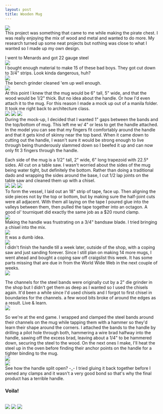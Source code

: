 ```yaml
---
layout: post
title: Wooden Mug
---
```


<img src="http://nsiemer.github.io/media/IMG_4031.jpg">
<br>
This project was something that came to me while making the pirate chest. I was really enjoying the mix of wood and metal and wanted to do more. My research turned up some neat projects but nothing was close to what I wanted so I made up my own design.

I went to Menards and got 22 gauge steel<br>
<img src="http://nsiemer.github.io/media/IMG_3984.JPG">
<br>
I bought enough material to make 15 of these bad boys.
They got cut down to 3/4" strips. Look kinda dangerous, huh?
<br>
<img src="http://nsiemer.github.io/media/IMG_3986.JPG">
<br>
The bench grinder cleaned 'em up well enough.
<br>
<img src="http://nsiemer.github.io/media/IMG_3987.jpg">
<br>
At this point I knew that the mug would be 6" tall, 5" wide, and that the wood would be 1/2" thick. But no idea about the handle. Or how I'd even attach it to the mug. For this reason I made a mock up out of a manila folder. It took me right back to architecture class.
<br>
<img src="http://nsiemer.github.io/media/IMG_3993.jpg">
<img src="http://nsiemer.github.io/media/IMG_3995.jpg">
<img src="http://nsiemer.github.io/media/IMG_3997.jpg">
<br>
During the mock-up, I decided that I wanted 1" gaps between the bands and the top/bottom of mug. This left me w/ 4" or less to get the handle attached. In the model you can see that my fingers fit comfortably around the handle and that it gets kind of skinny near the top band. When it came down to cutting out the handle, I wasn't sure it would be strong enough to live through being thunderously slammed down so I beefed it up and can now only fit 3 fingers through the handle.

Each side of the mug is a 1/2" tall, 2" wide, 6" long trapezoid with 22.5° sides. All cut on a table saw.
I wasn't worried about the sides of the mug being water tight, but definitely the bottom. Rather than doing a traditional dado and wrapping the sides around the base, I cut 1/2 lap joints on the table saw and cleaned them up with a chisel.
<br>
<img src="http://nsiemer.github.io/media/IMG_4006.JPG">
<img src="http://nsiemer.github.io/media/IMG_4008.jpg">
<img src="http://nsiemer.github.io/media/IMG_4003.jpg">
<br>
To form the vessel, I laid out an 18" strip of tape, face up. Then aligning the side pieces not by the top or bottom, but by making sure the half-joint cuts were all adjacent. With them all laying on the tape I poured glue into the valleys between them, then pulled the tape together into an octagon.
A good ol' tourniquet did exactly the same job as a $20 round clamp.
<br>
<img src="http://nsiemer.github.io/media/IMG_4005.jpg">
<br>
Making the handle was frustrating on a 3/4" bandsaw blade. I tried bringing a chisel into the mix.
<br>
<img src="http://nsiemer.github.io/media/IMG_4009.jpg">
<br>
It was a dumb idea.
<br>
<img src="http://nsiemer.github.io/media/IMG_4010.jpg">
<br>
I didn't finish the handle till a week later, outside of the shop, with a coping saw and just sanding forever. Since I still plan on making 14 more mugs, I went ahead and bought a coping saw off craigslist this week. It has some parts missing that are due in from the World Wide Web in the next couple of weeks.<br>
<img src="http://nsiemer.github.io/media/IMG_4018.jpg">
<br>

The channels for the steel bands were originally cut by a 2" die grinder in the shop but I didn't get them as deep as I wanted so I used the chisels again. It'd been a while since I'd used chisels and I forgot to first chisel in boundaries for the channels. a few wood bits broke of around the edges as a result. Live & learn.
<br>
<img src="http://nsiemer.github.io/media/IMG_4024.jpg">
<br>

So we're at the end game. I wrapped and clamped the steel bands around their channels on the mug while tapping them with a hammer so they'd learn their shape around the corners. I attached the bands to the handle by drilling a pilot hole through both, hammering a wire brad halfway into the handle, sawing off the excess brad, leaving about a 1/4" to be hammered down, securing the steel to the wood. On the next ones I make, I'll heat the steel up in the oven before finding their anchor points on the handle for a tighter binding to the mug.
<br>
<img src="http://nsiemer.github.io/media/IMG_4027.jpg">
<br>
<img src="http://nsiemer.github.io/media/IMG_4025.jpg">
<br>
See how the handle split open? -_-
I tried gluing it back together before I owned any clamps and it wasn't a very good bond so that's why the final product has a terrible handle.
<h3>Voila!</h3>
<br>
<img src="http://nsiemer.github.io/media/IMG_4029.jpg">
<img src="http://nsiemer.github.io/media/IMG_4028.jpg">
<img src="http://nsiemer.github.io/media/IMG_4031.jpg">
<br>
